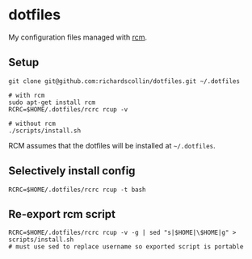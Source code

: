 # dotfiles

My configuration files managed with [rcm](http://thoughtbot.github.io/rcm/).

## Setup

```
git clone git@github.com:richardscollin/dotfiles.git ~/.dotfiles

# with rcm
sudo apt-get install rcm
RCRC=$HOME/.dotfiles/rcrc rcup -v

# without rcm
./scripts/install.sh
```

RCM assumes that the dotfiles will be installed at `~/.dotfiles`.

## Selectively install config
```
RCRC=$HOME/.dotfiles/rcrc rcup -t bash
```

## Re-export rcm script
```
RCRC=$HOME/.dotfiles/rcrc rcup -v -g | sed "s|$HOME|\$HOME|g" > scripts/install.sh
# must use sed to replace username so exported script is portable
```
